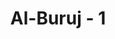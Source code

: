 ---
title: "Al-Buruj - 1"
no: 1
arabic_no: ١
ayah: وَالسَّمَاۤءِ ذَاتِ الْبُرُوْجِۙ 
translation: "Demi langit yang mempunyai gugusan bintang,"
tafsir: "Dalam ayat ini, Allah bersumpah dengan langit yang mempunyai gugusan bintang-bintang yang luar biasa besarnya dan tak terhitung jumlah bintang di dalamnya. Sebagian sangat jauh jaraknya dari bumi sehingga cahayanya dalam perhitungan biasa baru sampai kepada kita setelah ribuan tahun lamanya, bahkan ada pula yang setelah miliaran tahun.\n\nAllah bersumpah dengan gugusan bintang karena mempunyai keajaiban yang luar biasa dan mengandung hikmah yang besar dan banyak serta sangat berguna bagi manusia dalam kehidupannya.\n\nBerbagai keajaiban dan hikmah itu menunjukkan kepada kita tentang kebesaran penciptanya yang Mahakuasa dan Mahatinggi ilmu-Nya serta Mahabijaksana."
---